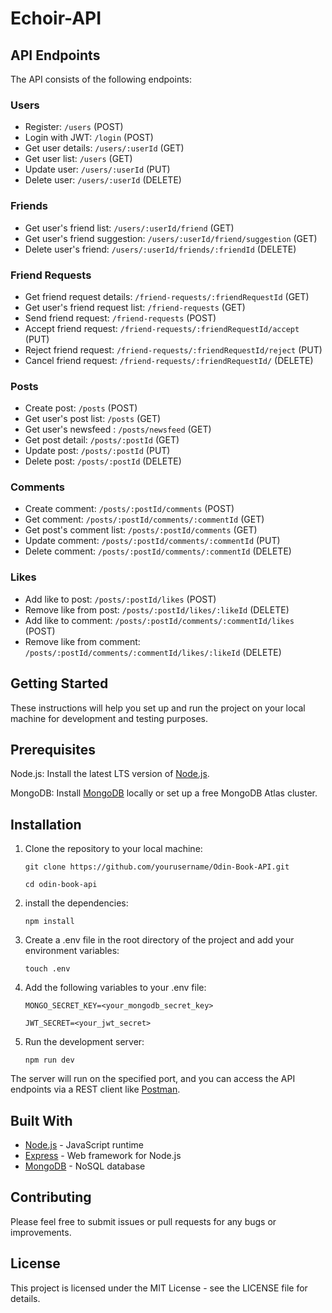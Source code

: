# Echoir-API

## API Endpoints

The API consists of the following endpoints:

### Users

- Register: `/users` (POST)
- Login with JWT: `/login` (POST)
- Get user details: `/users/:userId` (GET)
- Get user list: `/users` (GET)
- Update user: `/users/:userId` (PUT)
- Delete user: `/users/:userId` (DELETE)

### Friends

- Get user's friend list: `/users/:userId/friend` (GET)
- Get user's friend suggestion: `/users/:userId/friend/suggestion` (GET)
- Delete user's friend: `/users/:userId/friends/:friendId` (DELETE)

### Friend Requests

- Get friend request details: `/friend-requests/:friendRequestId` (GET)
- Get user's friend request list: `/friend-requests` (GET)
- Send friend request: `/friend-requests` (POST)
- Accept friend request: `/friend-requests/:friendRequestId/accept` (PUT)
- Reject friend request: `/friend-requests/:friendRequestId/reject` (PUT)
- Cancel friend request: `/friend-requests/:friendRequestId/` (DELETE)

### Posts

- Create post: `/posts` (POST)
- Get user's post list: `/posts` (GET)
- Get user's newsfeed : `/posts/newsfeed` (GET)
- Get post detail: `/posts/:postId` (GET)
- Update post: `/posts/:postId` (PUT)
- Delete post: `/posts/:postId` (DELETE)

### Comments

- Create comment: `/posts/:postId/comments` (POST)
- Get comment: `/posts/:postId/comments/:commentId` (GET)
- Get post's comment list: `/posts/:postId/comments` (GET)
- Update comment: `/posts/:postId/comments/:commentId` (PUT)
- Delete comment: `/posts/:postId/comments/:commentId` (DELETE)

### Likes

- Add like to post: `/posts/:postId/likes` (POST)
- Remove like from post: `/posts/:postId/likes/:likeId` (DELETE)
- Add like to comment: `/posts/:postId/comments/:commentId/likes` (POST)
- Remove like from comment: `/posts/:postId/comments/:commentId/likes/:likeId` (DELETE)

## Getting Started

These instructions will help you set up and run the project on your local machine for development and testing purposes.

## Prerequisites

Node.js: Install the latest LTS version of [Node.js](https://nodejs.org/en/download).

MongoDB: Install [MongoDB](https://www.mongodb.com/try/download/community) locally or set up a free MongoDB Atlas cluster.

## Installation

1.  Clone the repository to your local machine:

        git clone https://github.com/yourusername/Odin-Book-API.git

        cd odin-book-api

2.  install the dependencies:

        npm install

3.  Create a .env file in the root directory of the project and add your environment variables:

        touch .env

4.  Add the following variables to your .env file:

        MONGO_SECRET_KEY=<your_mongodb_secret_key>

        JWT_SECRET=<your_jwt_secret>

5.  Run the development server:

        npm run dev

The server will run on the specified port, and you can access the API endpoints via a REST client like [Postman](https://www.postman.com/).

## Built With

- [Node.js](https://nodejs.org/en) - JavaScript runtime
- [Express](https://expressjs.com/) - Web framework for Node.js
- [MongoDB](https://www.mongodb.com/) - NoSQL database

## Contributing

Please feel free to submit issues or pull requests for any bugs or improvements.

## License

This project is licensed under the MIT License - see the LICENSE file for details.
